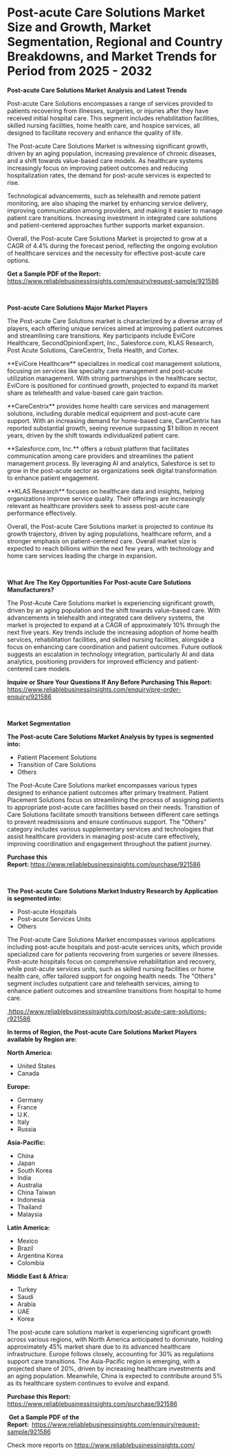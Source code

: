 <p><h1>Post-acute Care Solutions Market Size and Growth, Market Segmentation, Regional and Country Breakdowns, and Market Trends for Period from 2025 -  2032</h1></p><p><strong>Post-acute Care Solutions Market Analysis and Latest Trends</strong></p>
<p><p>Post-acute Care Solutions encompasses a range of services provided to patients recovering from illnesses, surgeries, or injuries after they have received initial hospital care. This segment includes rehabilitation facilities, skilled nursing facilities, home health care, and hospice services, all designed to facilitate recovery and enhance the quality of life. </p><p>The Post-acute Care Solutions Market is witnessing significant growth, driven by an aging population, increasing prevalence of chronic diseases, and a shift towards value-based care models. As healthcare systems increasingly focus on improving patient outcomes and reducing hospitalization rates, the demand for post-acute services is expected to rise. </p><p>Technological advancements, such as telehealth and remote patient monitoring, are also shaping the market by enhancing service delivery, improving communication among providers, and making it easier to manage patient care transitions. Increasing investment in integrated care solutions and patient-centered approaches further supports market expansion. </p><p>Overall, the Post-acute Care Solutions Market is projected to grow at a CAGR of 4.4% during the forecast period, reflecting the ongoing evolution of healthcare services and the necessity for effective post-acute care options.</p></p>
<p><strong>Get a Sample PDF of the Report:&nbsp;</strong> <a href="https://www.reliablebusinessinsights.com/enquiry/request-sample/921586?utm_campaign=118&utm_medium=2&utm_source=Github&utm_content=ia&utm_term=11032025&utm_id=post-acute-care-solutions">https://www.reliablebusinessinsights.com/enquiry/request-sample/921586</a></p>
<p>&nbsp;</p>
<p><strong>Post-acute Care Solutions Major Market Players</strong></p>
<p><p>The Post-acute Care Solutions market is characterized by a diverse array of players, each offering unique services aimed at improving patient outcomes and streamlining care transitions. Key participants include EviCore Healthcare, SecondOpinionExpert, Inc., Salesforce.com, KLAS Research, Post Acute Solutions, CareCentrix, Trella Health, and Cortex.</p><p>**EviCore Healthcare** specializes in medical cost management solutions, focusing on services like specialty care management and post-acute utilization management. With strong partnerships in the healthcare sector, EviCore is positioned for continued growth, projected to expand its market share as telehealth and value-based care gain traction.</p><p>**CareCentrix** provides home health care services and management solutions, including durable medical equipment and post-acute care support. With an increasing demand for home-based care, CareCentrix has reported substantial growth, seeing revenue surpassing $1 billion in recent years, driven by the shift towards individualized patient care.</p><p>**Salesforce.com, Inc.** offers a robust platform that facilitates communication among care providers and streamlines the patient management process. By leveraging AI and analytics, Salesforce is set to grow in the post-acute sector as organizations seek digital transformation to enhance patient engagement.</p><p>**KLAS Research** focuses on healthcare data and insights, helping organizations improve service quality. Their offerings are increasingly relevant as healthcare providers seek to assess post-acute care performance effectively.</p><p>Overall, the Post-acute Care Solutions market is projected to continue its growth trajectory, driven by aging populations, healthcare reform, and a stronger emphasis on patient-centered care. Overall market size is expected to reach billions within the next few years, with technology and home care services leading the charge in expansion.</p></p>
<p>&nbsp;</p>
<p><strong>What Are The Key Opportunities For Post-acute Care Solutions Manufacturers?</strong></p>
<p><p>The Post-Acute Care Solutions market is experiencing significant growth, driven by an aging population and the shift towards value-based care. With advancements in telehealth and integrated care delivery systems, the market is projected to expand at a CAGR of approximately 10% through the next five years. Key trends include the increasing adoption of home health services, rehabilitation facilities, and skilled nursing facilities, alongside a focus on enhancing care coordination and patient outcomes. Future outlook suggests an escalation in technology integration, particularly AI and data analytics, positioning providers for improved efficiency and patient-centered care models.</p></p>
<p><strong>Inquire or Share Your Questions If Any Before Purchasing This Report:</strong> <a href="https://www.reliablebusinessinsights.com/enquiry/pre-order-enquiry/921586?utm_campaign=118&utm_medium=2&utm_source=Github&utm_content=ia&utm_term=11032025&utm_id=post-acute-care-solutions">https://www.reliablebusinessinsights.com/enquiry/pre-order-enquiry/921586</a></p>
<p>&nbsp;</p>
<p><strong>Market Segmentation</strong></p>
<p><strong>The Post-acute Care Solutions Market Analysis by types is segmented into:</strong></p>
<p><ul><li>Patient Placement Solutions</li><li>Transition of Care Solutions</li><li>Others</li></ul></p>
<p><p>The Post-Acute Care Solutions market encompasses various types designed to enhance patient outcomes after primary treatment. Patient Placement Solutions focus on streamlining the process of assigning patients to appropriate post-acute care facilities based on their needs. Transition of Care Solutions facilitate smooth transitions between different care settings to prevent readmissions and ensure continuous support. The "Others" category includes various supplementary services and technologies that assist healthcare providers in managing post-acute care effectively, improving coordination and engagement throughout the patient journey.</p></p>
<p><strong>Purchase this Report:&nbsp;</strong><a href="https://www.reliablebusinessinsights.com/purchase/921586?utm_campaign=118&utm_medium=2&utm_source=Github&utm_content=ia&utm_term=11032025&utm_id=post-acute-care-solutions">https://www.reliablebusinessinsights.com/purchase/921586</a></p>
<p>&nbsp;</p>
<p><strong>The Post-acute Care Solutions Market Industry Research by Application is segmented into:</strong></p>
<p><ul><li>Post-acute Hospitals</li><li>Post-acute Services Units</li><li>Others</li></ul></p>
<p><p>The Post-acute Care Solutions Market encompasses various applications including post-acute hospitals and post-acute services units, which provide specialized care for patients recovering from surgeries or severe illnesses. Post-acute hospitals focus on comprehensive rehabilitation and recovery, while post-acute services units, such as skilled nursing facilities or home health care, offer tailored support for ongoing health needs. The "Others" segment includes outpatient care and telehealth services, aiming to enhance patient outcomes and streamline transitions from hospital to home care.</p></p>
<p><a href="https://www.reliablebusinessinsights.com/post-acute-care-solutions-r921586?utm_campaign=118&utm_medium=2&utm_source=Github&utm_content=ia&utm_term=11032025&utm_id=post-acute-care-solutions">&nbsp;https://www.reliablebusinessinsights.com/post-acute-care-solutions-r921586</a></p>
<p><strong>In terms of Region, the Post-acute Care Solutions Market Players available by Region are:</strong></p>
<p>
    <p> <strong> North America: </strong>
        <ul>
            <li>United States</li>
            <li>Canada</li>
        </ul>
        </p> 
    <p> <strong> Europe: </strong>
        <ul>
            <li>Germany</li>
            <li>France</li>
            <li>U.K.</li>
            <li>Italy</li>
            <li>Russia</li>
        </ul>
        </p> 
    <p> <strong> Asia-Pacific: </strong>
        <ul>
            <li>China</li>
            <li>Japan</li>
            <li>South Korea</li>
            <li>India</li>
            <li>Australia</li>
            <li>China Taiwan</li>
            <li>Indonesia</li>
            <li>Thailand</li>
            <li>Malaysia</li>
        </ul>
        </p> 
    <p> <strong> Latin America: </strong>
        <ul>
            <li>Mexico</li>
            <li>Brazil</li>
            <li>Argentina Korea</li>
            <li>Colombia</li>
        </ul>
        </p> 
    <p> <strong> Middle East & Africa: </strong>
        <ul>
            <li>Turkey</li>
            <li>Saudi</li>
            <li>Arabia</li>
            <li>UAE</li>
            <li>Korea</li>
        </ul>
    </p>
    </p>
<p><p>The post-acute care solutions market is experiencing significant growth across various regions, with North America anticipated to dominate, holding approximately 45% market share due to its advanced healthcare infrastructure. Europe follows closely, accounting for 30% as regulations support care transitions. The Asia-Pacific region is emerging, with a projected share of 20%, driven by increasing healthcare investments and an aging population. Meanwhile, China is expected to contribute around 5% as its healthcare system continues to evolve and expand.</p></p>
<p><strong>Purchase this Report: </strong><a href="https://www.reliablebusinessinsights.com/purchase/921586?utm_campaign=118&utm_medium=2&utm_source=Github&utm_content=ia&utm_term=11032025&utm_id=post-acute-care-solutions">https://www.reliablebusinessinsights.com/purchase/921586</a></p>
<p>&nbsp;<strong>Get a Sample PDF of the Report:&nbsp;&nbsp;</strong><a href="https://www.reliablebusinessinsights.com/enquiry/request-sample/921586?utm_campaign=118&utm_medium=2&utm_source=Github&utm_content=ia&utm_term=11032025&utm_id=post-acute-care-solutions">https://www.reliablebusinessinsights.com/enquiry/request-sample/921586</a></p>
<p><strong></strong></p>
<p>Check more reports on <a href="https://www.reliablebusinessinsights.com/?utm_campaign=118&utm_medium=2&utm_source=Github&utm_content=ia&utm_term=11032025&utm_id=post-acute-care-solutions">https://www.reliablebusinessinsights.com/</a></p>
